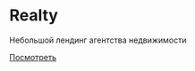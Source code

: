 # Realty

Небольшой лендинг агентства недвижимости

[Посмотреть](http://katybychkova.github.io/Realty/)
